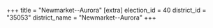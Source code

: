 +++
title = "Newmarket--Aurora"
[extra]
election_id = 40
district_id = "35053"
district_name = "Newmarket--Aurora"
+++
